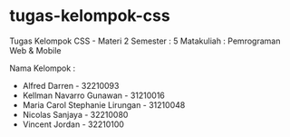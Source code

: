 # tugas-kelompok-css

Tugas Kelompok CSS - Materi 2
Semester : 5
Matakuliah : Pemrograman Web & Mobile

Nama Kelompok :

- Alfred Darren - 32210093
- Kellman Navarro Gunawan - 31210016
- Maria Carol Stephanie Lirungan - 31210048
- Nicolas Sanjaya - 32210080
- Vincent Jordan - 32210100
